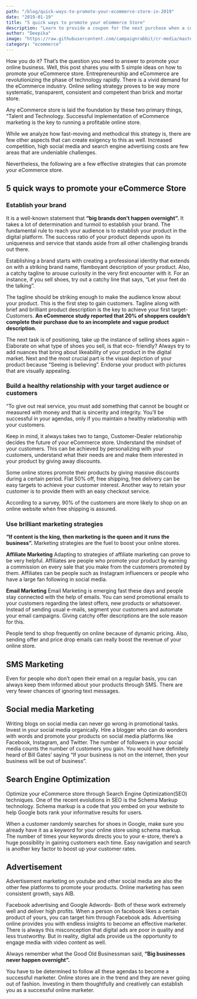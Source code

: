 ```yaml
---
path: "/blog/quick-ways-to-promote-your-ecommerce-store-in-2019"
date: "2019-01-19"
title: "5 quick ways to promote your eCommerce Store"
description: "Learn to provide a coupon for the next purchase when a customer makes an order and send it within the order notification email itself"
author: "Deepika"
image: "https://raw.githubusercontent.com/campaignrabbit/cr-media/master/images/blog/5-Quick-ways-to-promote-your-Ecommerce-store-in-2019/5-Quick-ways-to-promote-your-Ecommerce-store-in-2019.jpg"
category: "ecommerce"
---
```

How you do it?
That’s the question you need to answer to promote your online business. Well, this post shares you with 5 simple ideas on how to promote your eCommerce store.
Entrepreneurship and eCommerce are revolutionizing the phase of technology rapidly. There is a vivid demand for the eCommerce industry. Online selling strategy proves to be way more systematic, transparent, consistent and competent than brick and mortar store.

Any eCommerce store is laid the foundation by these two primary things, “Talent and Technology. Successful implementation of eCommerce marketing is the key to running a profitable online store.

While we analyze how fast-moving and methodical this strategy is, there are few other aspects that can create exigency to this as well. Increased competition, high social media and search engine advertising costs are few areas that are undeniable challenges.

Nevertheless, the following are a few effective strategies that can promote your eCommerce store.
## 5 quick ways to promote your eCommerce Store
### Establish your brand

It is a well-known statement that **“big brands don’t happen overnight”.** It takes a lot of determination and turmoil to establish your brand. The fundamental rule to reach your audience is to establish your product in the digital platform. The success ratio of your product depends upon its uniqueness and service that stands aside from all other challenging brands out there.

Establishing a brand starts with creating a professional identity that extends on with a striking brand name, flamboyant description of your product. Also, a catchy tagline to arouse curiosity in the very first encounter with it. For an instance, if you sell shoes, try out a catchy line that says, “Let your feet do the talking”.

The tagline should be striking enough to make the audience know about your product. This is the first step to gain customers. Tagline along with brief and brilliant product description is the key to achieve your first target- Customers.
**An eCommerce study reported that 20% of shoppers couldn’t complete their purchase due to an incomplete and vague product description.**

The next task is of positioning, take up the instance of selling shoes again – Elaborate on what type of shoes you sell, is that eco- friendly? Always try to add nuances that bring about likeability of your product in the digital market. Next and the most crucial part is the visual depiction of your product because “Seeing is believing”. Endorse your product with pictures that are visually appealing.
### Build a healthy relationship with your target audience or customers

“To give out real service, you must add something that cannot be bought or measured with money and that is sincerity and integrity. You’ll be successful in your agendas, only if you maintain a healthy relationship with your customers.

Keep in mind, it always takes two to tango, Customer-Dealer relationship decides the future of your eCommerce store. Understand the mindset of your customers. This can be achieved by personalizing with your customers, understand what their needs are and make them interested in your product by giving away discounts.

Some online stores promote their products by giving massive discounts during a certain period. Flat 50% off, free shipping, free delivery can be easy targets to achieve your customer interest. Another way to  <link-text url="https://www.retainful.com/" rel="noopener" target="_blank">retain your customer</link-text> is to provide them with an easy checkout service.

According to a survey, 90% of the customers are more likely to shop on an online website when free shipping is assured.
### Use brilliant marketing strategies

**“If content is the king, then marketing is the queen and it runs the business”.** Marketing strategies are the fuel to boost your online stores.

**Affiliate Marketing**
Adapting to strategies of affiliate marketing can prove to be very helpful. Affiliates are people who promote your product by earning a commission on every sale that you make from the customers promoted by them. Affiliates can be people such as Instagram influencers or people who have a large fan following in social media.

**Email Marketing**
Email Marketing is emerging fast these days and people stay connected with the help of emails. You can send promotional emails to your customers regarding the latest offers, new products or whatsoever. Instead of sending usual e-mails, segment your customers and <link-text url="https://www.campaignrabbit.com/" terget="_blank" rel="noopener">automate your email campaigns. Giving catchy offer descriptions are the sole reason for this.

People tend to shop frequently on online because of dynamic pricing. Also, sending offer and price drop <link-text url="https://www.campaignrabbit.com/blog/how-automated-email-grow-online-business/" target="_blank" rel="noopener">emails can really boost the revenue</link-text> of your online store.
## SMS Marketing
Even for people who don’t open their email on a regular basis, you can always keep them informed about your products through SMS. There are very fewer chances of ignoring text messages.

## Social media Marketing
Writing blogs on social media can never go wrong in promotional tasks. Invest in your social media organically. Hire a blogger who can do wonders with words and promote your products on social media platforms like Facebook, Instagram, and Twitter. The number of followers in your social media counts the number of customers you gain. You would have definitely heard of Bill Gates’ saying “If your business is not on the internet, then your business will be out of business”.
## Search Engine Optimization

Optimize your eCommerce store through Search Engine Optimization(SEO) techniques. One of the recent evolutions in SEO is the <link-text url="https://www.searchenginejournal.com/schema-101-improve-seo-results/204858/" target="_blank" rel="noopener nofollow">Schema Markup technology.</link-text> Schema markup is a code that you embed on your website to help Google bots rank your informative results for users.

When a customer randomly searches for shoes in Google, make sure you already have it as a keyword for your online store using schema markup. The number of times your keywords directs you to your e-store, there’s a huge possibility in gaining customers each time.
Easy navigation and search is another key factor to boost up your customer rates.

## Advertisement

Advertisement marketing on youtube and other social media are also the other few platforms to promote your products. Online marketing has seen consistent growth, says AIB.

Facebook advertising and Google Adwords- Both of these work extremely well and deliver high profits. When a person on facebook likes a certain product of yours, you can target him through Facebook ads. Advertising online provides you with endless insights to become an effective marketer. There is always this misconception that digital ads are poor in quality and less trustworthy. But in reality, digital ads provide us the opportunity to <link-text url="https://www.business2community.com/seo/5-ways-video-content-can-improve-your-seo-02159034" target="_blank" rel="noopener nofollow">engage media with video content</link-text> as well.

Always remember what the Good Old Businessman said,
**“Big businesses never happen overnight”.**

You have to be determined to follow all these agendas to become a successful marketer. Online stores are in the trend and they are never going out of fashion. Investing in them thoughtfully and creatively can establish you as a successful online marketer.
